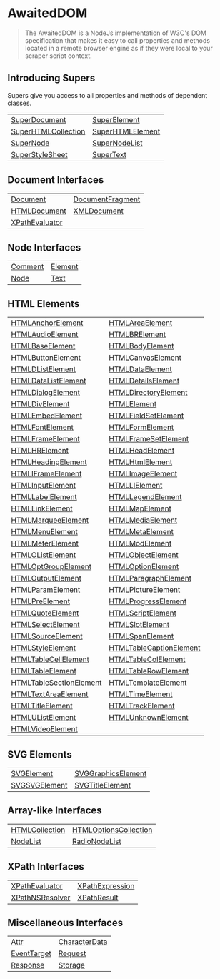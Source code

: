 # AwaitedDOM

> The AwaitedDOM is a NodeJs implementation of W3C's DOM specification that makes it easy to call properties and methods located in a remote browser engine as if they were local to your scraper script context.

## Introducing Supers

Supers give you access to all properties and methods of dependent classes.

 |   |   | 
 | --- | --- | 
 | [SuperDocument](/docs/awaited-dom/super-document) | [SuperElement](/docs/awaited-dom/super-element)
[SuperHTMLCollection](/docs/awaited-dom/super-html-collection) | [SuperHTMLElement](/docs/awaited-dom/super-html-element)
[SuperNode](/docs/awaited-dom/super-node) | [SuperNodeList](/docs/awaited-dom/super-node-list)
[SuperStyleSheet](/docs/awaited-dom/super-style-sheet) | [SuperText](/docs/awaited-dom/super-text) | 


## Document Interfaces

 |   |   | 
 | --- | --- | 
 | [Document](/docs/awaited-dom/document) | [DocumentFragment](/docs/awaited-dom/document-fragment)
[HTMLDocument](/docs/awaited-dom/html-document) | [XMLDocument](/docs/awaited-dom/xml-document)
[XPathEvaluator](/docs/awaited-dom/x-path-evaluator) |  | 


## Node Interfaces

 |   |   | 
 | --- | --- | 
 | [Comment](/docs/awaited-dom/comment) | [Element](/docs/awaited-dom/element)
[Node](/docs/awaited-dom/node) | [Text](/docs/awaited-dom/text) | 


## HTML Elements

 |   |   | 
 | --- | --- | 
 | [HTMLAnchorElement](/docs/awaited-dom/html-anchor-element) | [HTMLAreaElement](/docs/awaited-dom/html-area-element)
[HTMLAudioElement](/docs/awaited-dom/html-audio-element) | [HTMLBRElement](/docs/awaited-dom/htmlbr-element)
[HTMLBaseElement](/docs/awaited-dom/html-base-element) | [HTMLBodyElement](/docs/awaited-dom/html-body-element)
[HTMLButtonElement](/docs/awaited-dom/html-button-element) | [HTMLCanvasElement](/docs/awaited-dom/html-canvas-element)
[HTMLDListElement](/docs/awaited-dom/htmld-list-element) | [HTMLDataElement](/docs/awaited-dom/html-data-element)
[HTMLDataListElement](/docs/awaited-dom/html-data-list-element) | [HTMLDetailsElement](/docs/awaited-dom/html-details-element)
[HTMLDialogElement](/docs/awaited-dom/html-dialog-element) | [HTMLDirectoryElement](/docs/awaited-dom/html-directory-element)
[HTMLDivElement](/docs/awaited-dom/html-div-element) | [HTMLElement](/docs/awaited-dom/html-element)
[HTMLEmbedElement](/docs/awaited-dom/html-embed-element) | [HTMLFieldSetElement](/docs/awaited-dom/html-field-set-element)
[HTMLFontElement](/docs/awaited-dom/html-font-element) | [HTMLFormElement](/docs/awaited-dom/html-form-element)
[HTMLFrameElement](/docs/awaited-dom/html-frame-element) | [HTMLFrameSetElement](/docs/awaited-dom/html-frame-set-element)
[HTMLHRElement](/docs/awaited-dom/htmlhr-element) | [HTMLHeadElement](/docs/awaited-dom/html-head-element)
[HTMLHeadingElement](/docs/awaited-dom/html-heading-element) | [HTMLHtmlElement](/docs/awaited-dom/html-html-element)
[HTMLIFrameElement](/docs/awaited-dom/htmli-frame-element) | [HTMLImageElement](/docs/awaited-dom/html-image-element)
[HTMLInputElement](/docs/awaited-dom/html-input-element) | [HTMLLIElement](/docs/awaited-dom/htmlli-element)
[HTMLLabelElement](/docs/awaited-dom/html-label-element) | [HTMLLegendElement](/docs/awaited-dom/html-legend-element)
[HTMLLinkElement](/docs/awaited-dom/html-link-element) | [HTMLMapElement](/docs/awaited-dom/html-map-element)
[HTMLMarqueeElement](/docs/awaited-dom/html-marquee-element) | [HTMLMediaElement](/docs/awaited-dom/html-media-element)
[HTMLMenuElement](/docs/awaited-dom/html-menu-element) | [HTMLMetaElement](/docs/awaited-dom/html-meta-element)
[HTMLMeterElement](/docs/awaited-dom/html-meter-element) | [HTMLModElement](/docs/awaited-dom/html-mod-element)
[HTMLOListElement](/docs/awaited-dom/htmlo-list-element) | [HTMLObjectElement](/docs/awaited-dom/html-object-element)
[HTMLOptGroupElement](/docs/awaited-dom/html-opt-group-element) | [HTMLOptionElement](/docs/awaited-dom/html-option-element)
[HTMLOutputElement](/docs/awaited-dom/html-output-element) | [HTMLParagraphElement](/docs/awaited-dom/html-paragraph-element)
[HTMLParamElement](/docs/awaited-dom/html-param-element) | [HTMLPictureElement](/docs/awaited-dom/html-picture-element)
[HTMLPreElement](/docs/awaited-dom/html-pre-element) | [HTMLProgressElement](/docs/awaited-dom/html-progress-element)
[HTMLQuoteElement](/docs/awaited-dom/html-quote-element) | [HTMLScriptElement](/docs/awaited-dom/html-script-element)
[HTMLSelectElement](/docs/awaited-dom/html-select-element) | [HTMLSlotElement](/docs/awaited-dom/html-slot-element)
[HTMLSourceElement](/docs/awaited-dom/html-source-element) | [HTMLSpanElement](/docs/awaited-dom/html-span-element)
[HTMLStyleElement](/docs/awaited-dom/html-style-element) | [HTMLTableCaptionElement](/docs/awaited-dom/html-table-caption-element)
[HTMLTableCellElement](/docs/awaited-dom/html-table-cell-element) | [HTMLTableColElement](/docs/awaited-dom/html-table-col-element)
[HTMLTableElement](/docs/awaited-dom/html-table-element) | [HTMLTableRowElement](/docs/awaited-dom/html-table-row-element)
[HTMLTableSectionElement](/docs/awaited-dom/html-table-section-element) | [HTMLTemplateElement](/docs/awaited-dom/html-template-element)
[HTMLTextAreaElement](/docs/awaited-dom/html-text-area-element) | [HTMLTimeElement](/docs/awaited-dom/html-time-element)
[HTMLTitleElement](/docs/awaited-dom/html-title-element) | [HTMLTrackElement](/docs/awaited-dom/html-track-element)
[HTMLUListElement](/docs/awaited-dom/htmlu-list-element) | [HTMLUnknownElement](/docs/awaited-dom/html-unknown-element)
[HTMLVideoElement](/docs/awaited-dom/html-video-element) |  | 


## SVG Elements

 |   |   | 
 | --- | --- | 
 | [SVGElement](/docs/awaited-dom/svg-element) | [SVGGraphicsElement](/docs/awaited-dom/svg-graphics-element)
[SVGSVGElement](/docs/awaited-dom/svgsvg-element) | [SVGTitleElement](/docs/awaited-dom/svg-title-element) | 


## Array-like Interfaces

 |   |   | 
 | --- | --- | 
 | [HTMLCollection](/docs/awaited-dom/html-collection) | [HTMLOptionsCollection](/docs/awaited-dom/html-options-collection)
[NodeList](/docs/awaited-dom/node-list) | [RadioNodeList](/docs/awaited-dom/radio-node-list) | 


## XPath Interfaces

 |   |   | 
 | --- | --- | 
 | [XPathEvaluator](/docs/awaited-dom/x-path-evaluator) | [XPathExpression](/docs/awaited-dom/x-path-expression)
[XPathNSResolver](/docs/awaited-dom/x-path-ns-resolver) | [XPathResult](/docs/awaited-dom/x-path-result) | 


## Miscellaneous Interfaces

 |   |   | 
 | --- | --- | 
 | [Attr](/docs/awaited-dom/attr) | [CharacterData](/docs/awaited-dom/character-data)
[EventTarget](/docs/awaited-dom/event-target) | [Request](/docs/awaited-dom/request)
[Response](/docs/awaited-dom/response) | [Storage](/docs/awaited-dom/storage) | 

